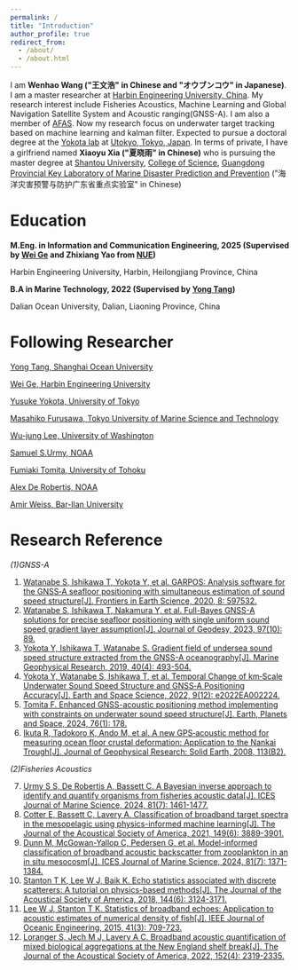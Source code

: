 ```yaml
---
permalink: /
title: "Introduction"
author_profile: true
redirect_from: 
  - /about/
  - /about.html
---
```


I am **Wenhao Wang ("王文浩" in Chinese and "オウブンコウ" in Japanese)**. I am a master researcher at [Harbin Engineering University, China](https://english.hrbeu.edu.cn/). My research interest include Fisheries Acoustics, Machine Learning and Global Navigation Satellite System and Acoustic ranging(GNSS-A). I am also a member of [AFAS](https://www.afas-acoustic.org/). Now my research focus on underwater target tracking based on machine learning and kalman filter. Expected to pursue a doctoral degree at the [Yokota lab](https://sgoi.iis.u-tokyo.ac.jp/index_e.html) at [Utokyo, Tokyo, Japan](https://www.u-tokyo.ac.jp/en/). In terms of private, I have a girlfriend named **Xiaoyu Xia ("夏晓雨" in Chinese)** who is pursuing the master degree at [Shantou University](https://www.stu.edu.cn/), [College of Science](https://sci.stu.edu.cn/index.htm), [Guangdong Provincial Key Laboratory of Marine Disaster Prediction and Prevention](http://sph.stu.edu.cn/marine/index.htm) ("海洋灾害预警与防护广东省重点实验室" in Chinese)

Education
======
**M.Eng. in Information and Communication Engineering, 2025 (Supervised by [Wei Ge](https://homepage.hrbeu.edu.cn/web/gewei) and Zhixiang Yao from [NUE](https://www.nue.edu.cn/))**

Harbin Engineering University, Harbin, Heilongjiang Province, China

**B.A in Marine Technology, 2022 (Supervised by [Yong Tang](https://hyxy.shou.edu.cn/2024/1113/c7720a335682/page.htm))**

Dalian Ocean University, Dalian, Liaoning Province, China

Following Researcher
======
[Yong Tang, Shanghai Ocean University](https://hyxy.shou.edu.cn/2024/1113/c7720a335682/page.htm)

[Wei Ge, Harbin Engineering University](https://www.researchgate.net/scientific-contributions/Wei-Ge-2150804898)

[Yusuke Yokota, University of Tokyo](https://scholar.google.com/citations?user=KOU4FkoAAAAJ&hl=ja)

[Masahiko Furusawa, Tokyo University of Marine Science and Technology](https://www.researchgate.net/profile/Masahiko-Furusawa-2)

[Wu-jung Lee, University of Washington](https://scholar.google.com/citations?user=AmocGskAAAAJ&hl=en)

[Samuel S.Urmy, NOAA](https://scholar.google.com/citations?user=dgG4570AAAAJ&hl=en)

[Fumiaki Tomita, University of Tohoku](https://scholar.google.com/citations?user=jWNraCgAAAAJ&hl=ja)

[Alex De Robertis, NOAA](https://scholar.google.com/citations?user=XzEORtwAAAAJ&hl=en)

[Amir Weiss, Bar-Ilan University](https://scholar.google.co.il/citations?user=g8NtwsoAAAAJ&hl=iw)

Research Reference 
======

*(1)GNSS-A*

1. [Watanabe S, Ishikawa T, Yokota Y, et al. GARPOS: Analysis software for the GNSS‐A seafloor positioning with simultaneous estimation of sound speed structure[J]. Frontiers in Earth Science, 2020, 8: 597532.](https://www.frontiersin.org/journals/earth-science/articles/10.3389/feart.2020.597532/full)
2. [Watanabe S, Ishikawa T, Nakamura Y, et al. Full-Bayes GNSS-A solutions for precise seafloor positioning with single uniform sound speed gradient layer assumption[J]. Journal of Geodesy, 2023, 97(10): 89.](https://link.springer.com/article/10.1007/s00190-023-01774-6)
3. [Yokota Y, Ishikawa T, Watanabe S. Gradient field of undersea sound speed structure extracted from the GNSS-A oceanography[J]. Marine Geophysical Research, 2019, 40(4): 493-504.](https://link.springer.com/article/10.1007/s11001-018-9362-7)
4. [Yokota Y, Watanabe S, Ishikawa T, et al. Temporal Change of km‐Scale Underwater Sound Speed Structure and GNSS‐A Positioning Accuracy[J]. Earth and Space Science, 2022, 9(12): e2022EA002224.](https://agupubs.onlinelibrary.wiley.com/doi/full/10.1029/2022EA002224)
5. [Tomita F. Enhanced GNSS-acoustic positioning method implementing with constraints on underwater sound speed structure[J]. Earth, Planets and Space, 2024, 76(1): 178.](https://link.springer.com/article/10.1186/s40623-024-02120-6)
6. [Ikuta R, Tadokoro K, Ando M, et al. A new GPS‐acoustic method for measuring ocean floor crustal deformation: Application to the Nankai Trough[J]. Journal of Geophysical Research: Solid Earth, 2008, 113(B2).](https://agupubs.onlinelibrary.wiley.com/doi/full/10.1029/2006JB004875)

*(2)Fisheries Acoustics*

7. [Urmy S S, De Robertis A, Bassett C. A Bayesian inverse approach to identify and quantify organisms from fisheries acoustic data[J]. ICES Journal of Marine Science, 2024, 81(7): 1461-1477.](https://academic.oup.com/icesjms/article/81/7/1461/7220877)
8. [Cotter E, Bassett C, Lavery A. Classification of broadband target spectra in the mesopelagic using physics-informed machine learning[J]. The Journal of the Acoustical Society of America, 2021, 149(6): 3889-3901.](https://pubs.aip.org/asa/jasa/article/149/6/3889/1059295)
9. [Dunn M, McGowan-Yallop C, Pedersen G, et al. Model-informed classification of broadband acoustic backscatter from zooplankton in an in situ mesocosm[J]. ICES Journal of Marine Science, 2024, 81(7): 1371-1384.](https://academic.oup.com/icesjms/article/81/7/1371/7460294)
10. [Stanton T K, Lee W J, Baik K. Echo statistics associated with discrete scatterers: A tutorial on physics-based methods[J]. The Journal of the Acoustical Society of America, 2018, 144(6): 3124-3171.](https://pubs.aip.org/asa/jasa/article/144/6/3124/993369)
11. [Lee W J, Stanton T K. Statistics of broadband echoes: Application to acoustic estimates of numerical density of fish[J]. IEEE Journal of Oceanic Engineering, 2015, 41(3): 709-723.](https://ieeexplore.ieee.org/abstract/document/7342987/)
12. [Loranger S, Jech M J, Lavery A C. Broadband acoustic quantification of mixed biological aggregations at the New England shelf break[J]. The Journal of the Acoustical Society of America, 2022, 152(4): 2319-2335.](https://pubs.aip.org/asa/jasa/article/152/4/2319/2839494)
